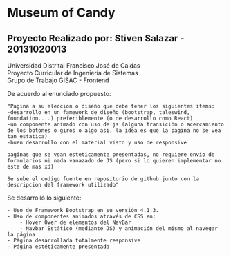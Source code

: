 # Museum of Candy
## Proyecto Realizado por: Stiven Salazar - 20131020013

Universidad Distrital Francisco José de Caldas  
Proyecto Curricular de Ingeniería de Sistemas  
Grupo de Trabajo GISAC - Frontend

De acuerdo al enunciado propuesto:

    "Pagina a su eleccion o diseño que debe tener los siguientes items:
    -desarrollo en un famework de diseño (bootstrap, taleswind, foundation....) preferiblemente (o de desarrollo como React)
    -un componente animado con uso de js (alguna transición o acercamiento de los botones o giros o algo asi, la idea es que la pagina no se vea tan estatica)
    -buen desarrollo con el material visto y uso de responsive 

    paginas que se vean esteticamente presentadas, no requiere envio de formularios ni nada vanazado de JS (pero si lo quieren implementar no esta de mas xd)

    Se sube el codigo fuente en repositorio de github junto con la descripcion del framework utilizado"

Se desarrolló lo siguiente:

    - Uso de Framework Bootstrap en su versión 4.1.3.
    - Uso de componentes animados através de CSS en:
        - Hover Over de elementos del NavBar
        - Navbar Estático (mediante JS) y animación del mismo al navegar la página
    - Página desarrollada totalmente responsive
    - Página estéticamente presentada